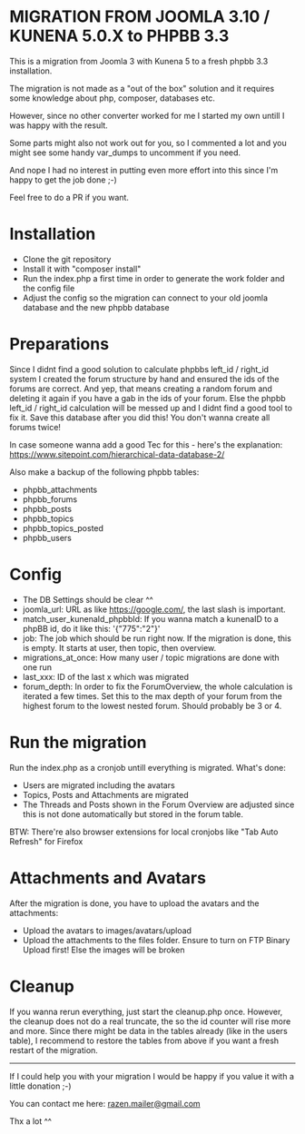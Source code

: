# MIGRATION FROM JOOMLA 3.10 / KUNENA 5.0.X to PHPBB 3.3

This is a migration from Joomla 3 with Kunena 5 to a fresh phpbb 3.3 installation. 

The migration is not made as a "out of the box" solution and it requires some knowledge about php, composer, databases etc. 

However, since no other converter worked for me I started my own untill I was happy with the result. 

Some parts might also not work out for you, so I commented a lot and you might see some handy var_dumps to uncomment if you need.

And nope I had no interest in putting even more effort into this since I'm happy to get the job done ;-)

Feel free to do a PR if you want.

# Installation
- Clone the git repository
- Install it with "composer install"
- Run the index.php a first time in order to generate the work folder and the config file
- Adjust the config so the migration can connect to your old joomla database and the new phpbb database

# Preparations
Since I didnt find a good solution to calculate phpbbs left_id / right_id system I created the forum structure 
by hand and ensured the ids of the forums are correct. And yep, that means creating a random forum and deleting 
it again if you have a gab in the ids of your forum. Else the phpbb left_id / right_id calculation will be messed
up and I didnt find a good tool to fix it. Save this database after you did this! You don't wanna create all forums
twice!

In case someone wanna add a good Tec for this - here's the explanation: 
https://www.sitepoint.com/hierarchical-data-database-2/

Also make a backup of the following phpbb tables:
- phpbb_attachments
- phpbb_forums
- phpbb_posts
- phpbb_topics
- phpbb_topics_posted
- phpbb_users

# Config
- The DB Settings should be clear ^^
- joomla_url: URL as like https://google.com/, the last slash is important.
- match_user_kunenaId_phpbbId: If you wanna match a kunenaID to a phpBB id, do it like this: '{"775":"2"}'
- job: The job which should be run right now. If the migration is done, this is empty. It starts at user, then topic, then overview.
- migrations_at_once: How many user / topic migrations are done with one run
- last_xxx: ID of the last x which was migrated
- forum_depth: In order to fix the ForumOverview, the whole calculation is iterated a few times. Set this to the max depth of your forum from the highest forum to the lowest nested forum. Should probably be 3 or 4.

# Run the migration
Run the index.php as a cronjob untill everything is migrated. What's done: 
- Users are migrated including the avatars
- Topics, Posts and Attachments are migrated
- The Threads and Posts shown in the Forum Overview are adjusted since this is not done automatically but stored in the forum table.

BTW: There're also browser extensions for local cronjobs like "Tab Auto Refresh" for Firefox

# Attachments and Avatars
After the migration is done, you have to upload the avatars and the attachments:
- Upload the avatars to images/avatars/upload
- Upload the attachments to the files folder. Ensure to turn on FTP Binary Upload first! Else the images will be broken

# Cleanup
If you wanna rerun everything, just start the cleanup.php once. However, the cleanup does not do a real truncate, the so the id counter
will rise more and more. Since there might be data in the tables already (like in the users table), I recommend to restore the 
tables from above if you want a fresh restart of the migration.

---

If I could help you with your migration I would be happy if you value it with a little donation ;-)

You can contact me here: razen.mailer@gmail.com

Thx a lot ^^
